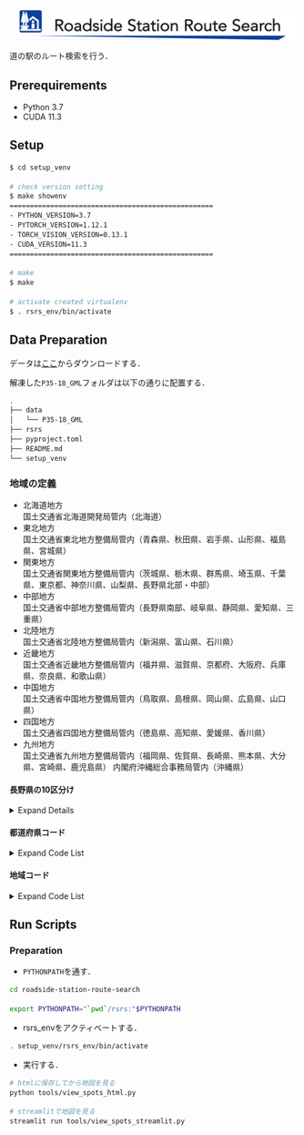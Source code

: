 <div align="center">
  <img src="resources/logo_repository.png" width="600"/>
</div>

道の駅のルート検索を行う．

## Prerequirements

- Python 3.7
- CUDA 11.3

## Setup

```sh
$ cd setup_venv

# check version setting
$ make showenv
==================================================
- PYTHON_VERSION=3.7
- PYTORCH_VERSION=1.12.1
- TORCH_VISION_VERSION=0.13.1
- CUDA_VERSION=11.3
==================================================

# make
$ make

# activate created virtualenv
$ . rsrs_env/bin/activate
```

## Data Preparation

データは[ここ](https://nlftp.mlit.go.jp/ksj/gml/datalist/KsjTmplt-P35.html)からダウンロードする．

解凍した`P35-18_GML`フォルダは以下の通りに配置する．
```sh
.
├── data
│   └── P35-18_GML
├── rsrs
├── pyproject.toml
├── README.md
└── setup_venv
```

### 地域の定義

- 北海道地方  
国土交通省北海道開発局管内（北海道）
- 東北地方  
国土交通省東北地方整備局管内（青森県、秋田県、岩手県、山形県、福島県、宮城県）
- 関東地方  
国土交通省関東地方整備局管内（茨城県、栃木県、群馬県、埼玉県、千葉県、東京都、神奈川県、山梨県、長野県北部・中部）
- 中部地方  
国土交通省中部地方整備局管内（長野県南部、岐阜県、静岡県、愛知県、三重県）
- 北陸地方  
国土交通省北陸地方整備局管内（新潟県、富山県、石川県）
- 近畿地方  
国土交通省近畿地方整備局管内（福井県、滋賀県、京都府、大阪府、兵庫県、奈良県、和歌山県）
- 中国地方  
国土交通省中国地方整備局管内（鳥取県、島根県、岡山県、広島県、山口県）
- 四国地方  
国土交通省四国地方整備局管内（徳島県、高知県、愛媛県、香川県）
- 九州地方  
国土交通省九州地方整備局管内（福岡県、佐賀県、長崎県、熊本県、大分県、宮崎県、鹿児島県）
内閣府沖縄総合事務局管内（沖縄県）

#### 長野県の10区分け
<details><summary>Expand Details</summary><div>
参考：https://www.pref.nagano.lg.jp/10koiki/index.html

- 長野県北部  
北アルプス，長野，北信
- 長野県中部  
佐久，上田，諏訪，松本
- 長野県南部  
上伊那，南信州，木曽

![長野県の10区分け](https://www.pref.nagano.lg.jp/10koiki/images/10kouiki.jpg)
</div></details>

#### 都道府県コード

<details><summary>Expand Code List</summary><div>

| 当道府県名 | コード |
|:-----------|------------:|
|北海道|1|
|青森県|2|
|岩手県|3|
|宮城県|4|
|秋田県|5|
|山形県|6|
|福島県|7|
|茨城県|8|
|栃木県|9|
|群馬県|10|
|埼玉県|11|
|千葉県|12|
|東京都|13|
|神奈川県|14|
|新潟県|15|
|富山県|16|
|石川県|17|
|福井県|18|
|山梨県|19|
|長野県|20|
|岐阜県|21|
|静岡県|22|
|愛知県|23|
|三重県|24|
|滋賀県|25|
|京都府|26|
|大阪府|27|
|兵庫県|28|
|奈良県|29|
|和歌山県|30|
|鳥取県|31|
|島根県|32|
|岡山県|33|
|広島県|34|
|山口県|35|
|徳島県|36|
|香川県|37|
|愛媛県|38|
|高知県|39|
|福岡県|40|
|佐賀県|41|
|長崎県|42|
|熊本県|43|
|大分県|44|
|宮崎県|45|
|鹿児島県|46|
|沖縄県|47|

</div></details>

#### 地域コード

<details><summary>Expand Code List</summary><div>

| 地域名 | コード |
|:-----------|------------:|
|北海道地方|1|
|東北地方|2|
|関東地方|3|
|中部地方|4|
|北陸地方|5|
|近畿地方|6|
|中国地方|7|
|四国地方|8|
|九州地方|9|

</div></details>

## Run Scripts

### Preparation

- `PYTHONPATH`を通す．
```sh
cd roadside-station-route-search

export PYTHONPATH="`pwd`/rsrs:"$PYTHONPATH
```

- rsrs_envをアクティベートする．
```sh
. setup_venv/rsrs_env/bin/activate
```

- 実行する．
```sh
# htmlに保存してから地図を見る
python tools/view_spots_html.py

# streamlitで地図を見る
streamlit run tools/view_spots_streamlit.py
```
